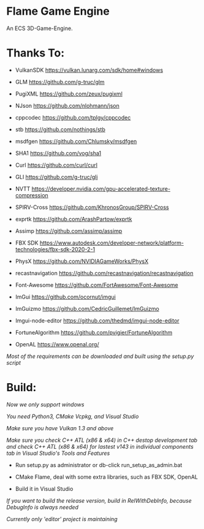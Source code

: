 # Flame Game Engine
An ECS 3D-Game-Engine.

# Thanks To:

- VulkanSDK https://vulkan.lunarg.com/sdk/home#windows

- GLM https://github.com/g-truc/glm

- PugiXML https://github.com/zeux/pugixml

- NJson https://github.com/nlohmann/json

- cppcodec https://github.com/tplgy/cppcodec

- stb https://github.com/nothings/stb

- msdfgen https://github.com/Chlumsky/msdfgen

- SHA1 https://github.com/vog/sha1

- Curl https://github.com/curl/curl

- GLI https://github.com/g-truc/gli

- NVTT https://developer.nvidia.com/gpu-accelerated-texture-compression

- SPIRV-Cross https://github.com/KhronosGroup/SPIRV-Cross

- exprtk https://github.com/ArashPartow/exprtk

- Assimp https://github.com/assimp/assimp

- FBX SDK https://www.autodesk.com/developer-network/platform-technologies/fbx-sdk-2020-2-1

- PhysX https://github.com/NVIDIAGameWorks/PhysX

- recastnavigation https://github.com/recastnavigation/recastnavigation

- Font-Awesome https://github.com/FortAwesome/Font-Awesome

- ImGui https://github.com/ocornut/imgui

- ImGuizmo https://github.com/CedricGuillemet/ImGuizmo

- Imgui-node-editor https://github.com/thedmd/imgui-node-editor

- FortuneAlgorithm https://github.com/pvigier/FortuneAlgorithm

- OpenAL https://www.openal.org/

*Most of the requirements can be downloaded and built using the setup.py script*

# Build:

*Now we only support windows*

*You need Python3, CMake Vcpkg, and Visual Studio*

*Make sure you have Vulkan 1.3 and above*

*Make sure you check C++ ATL (x86 & x64) in C++ destop development tab and check C++ ATL (x86 & x64) for lastest v143 in individual components tab in Visual Studio's Tools and Features*

- Run setup.py as administrator or db-click run_setup_as_admin.bat

- CMake Flame, deal with some extra libraries, such as FBX SDK, OpenAL

- Build it in Visual Studio

*If you want to build the release version, build in RelWithDebInfo, because DebugInfo is always needed*

*Currently only 'editor' project is maintaining*